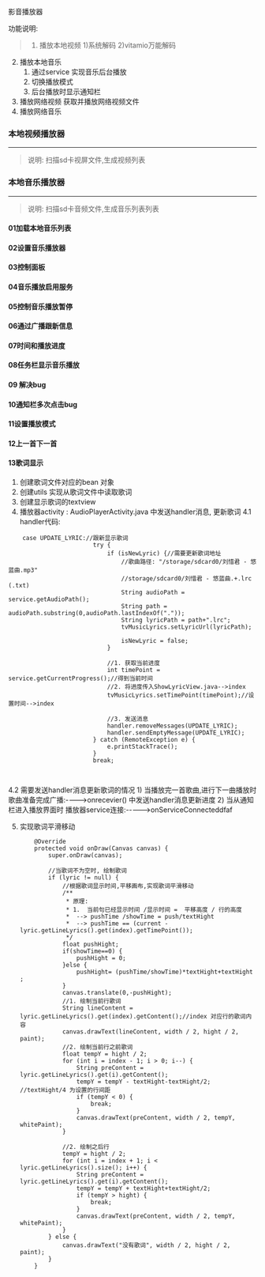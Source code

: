 影音播放器




功能说明:
>1. 播放本地视频
    1)系统解码
    2)vitamio万能解码
2. 播放本地音乐
    1) 通过service 实现音乐后台播放
    2) 切换播放模式
    3) 后台播放时显示通知栏
3. 播放网络视频
    获取并播放网络视频文件
4. 播放网络音乐



### 本地视频播放器
- - -
>说明: 扫描sd卡视屏文件,生成视频列表


### 本地音乐播放器
- - -
>说明: 扫描sd卡音频文件,生成音乐列表列表

#### 01加载本地音乐列表
#### 02设置音乐播放器
#### 03控制面板
#### 04音乐播放启用服务
#### 05控制音乐播放暂停
#### 06通过广播跟新信息
#### 07时间和播放进度
#### 08任务栏显示音乐播放
#### 09 解决bug
#### 10通知栏多次点击bug
#### 11设置播放模式 
#### 12上一首下一首
#### 13歌词显示
1. 创建歌词文件对应的bean 对象
2. 创建utils 实现从歌词文件中读取歌词
3. 创建显示歌词的textview
4. 播放器activity : AudioPlayerActivity.java 中发送handler消息, 更新歌词
	4.1 handler代码:
	


```
    case UPDATE_LYRIC://跟新显示歌词
                        try {
                            if (isNewLyric) {//需要更新歌词地址
                                //歌曲路径: "/storage/sdcard0/刘惜君 - 悠蓝曲.mp3"
                                //storage/sdcard0/刘惜君 - 悠蓝曲.+.lrc (.txt)
                                String audioPath = service.getAudioPath();
                                String path = audioPath.substring(0,audioPath.lastIndexOf("."));
                                String lyricPath = path+".lrc";
                                tvMusicLyrics.setLyricUrl(lyricPath);

                                isNewLyric = false;
                            }

                            //1. 获取当前进度
                            int timePoint = service.getCurrentProgress();//得到当前时间
                            //2. 将进度传入ShowLyricView.java-->index
                            tvMusicLyrics.setTimePoint(timePoint);//设置时间-->index

                            //3. 发送消息
                            handler.removeMessages(UPDATE_LYRIC);
                            handler.sendEmptyMessage(UPDATE_LYRIC);
                        } catch (RemoteException e) {
                            e.printStackTrace();
                        }
                        break;



```


4.2 需要发送handler消息更新歌词的情况
          1) 当播放完一首歌曲,进行下一曲播放时   歌曲准备完成广播:---->onrecevier() 中发送handler消息更新进度
          2) 当从通知栏进入播放界面时         播放器service连接:----->onServiceConnecteddfaf 


5. 实现歌词平滑移动

    ```
        @Override
        protected void onDraw(Canvas canvas) {
            super.onDraw(canvas);

            //当歌词不为空时, 绘制歌词
            if (lyric != null) {
                //根据歌词显示时间,平移画布,实现歌词平滑移动
                /**
                 * 原理:
                 * 1.  当前句已经显示时间 /显示时间 =  平移高度 / 行的高度
                 *  --> pushTime /showTime = push/textHight
                 *  --> pushTime == (current - lyric.getLineLyrics().get(index).getTimePoint());
                 */
                float pushHight;
                if(showTime==0) {
                    pushHight = 0;
                }else {
                    pushHight= (pushTime/showTime)*textHight+textHight ;
                }
                canvas.translate(0,-pushHight);
                //1. 绘制当前行歌词
                String lineContent = lyric.getLineLyrics().get(index).getContent();//index 对应行的歌词内容
                canvas.drawText(lineContent, width / 2, hight / 2, paint);
                //2. 绘制当前行之前歌词
                float tempY = hight / 2;
                for (int i = index - 1; i > 0; i--) {
                    String preContent = lyric.getLineLyrics().get(i).getContent();
                    tempY = tempY - textHight-textHight/2; //textHight/4 为设置的行间距
                    if (tempY < 0) {
                        break;
                    }
                    canvas.drawText(preContent, width / 2, tempY, whitePaint);
                }

                //2. 绘制之后行
                tempY = hight / 2;
                for (int i = index + 1; i < lyric.getLineLyrics().size(); i++) {
                    String preContent = lyric.getLineLyrics().get(i).getContent();
                    tempY = tempY + textHight+textHight/2;
                    if (tempY > hight) {
                        break;
                    }
                    canvas.drawText(preContent, width / 2, tempY, whitePaint);
                }
            } else {
                canvas.drawText("没有歌词", width / 2, hight / 2, paint);
            }
        }
    ```



